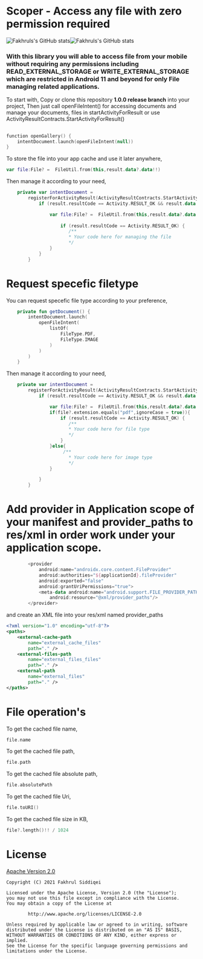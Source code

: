 # Scoper - Access any file with zero permission required
![Fakhruls's GitHub stats](https://img.shields.io/static/v1?label=&message=Android11&color=green)![Fakhruls's GitHub stats](https://img.shields.io/static/v1?label=&message=READY&color=orange)

<h3>With this library you will able to access file from your mobile without requiring any permissions including READ_EXTERNAL_STORAGE or WRITE_EXTERNAL_STORAGE which are restricted in Android 11 and beyond for only File managing related applications.</h3>

To start with, 
Copy or clone this repository  **1.0.0 release branch** into your project,
Then just call openFileIntent() for accessing documents and manage your documents, files in startActivityForResult or use ActivityResultContracts.StartActivityForResult()
##
```kotlin
function openGallery() {
    intentDocument.launch(openFileIntent(null))
}
```
To store the file into your app cache and use it later anywhere,
```kotlin
var file:File? =  FileUtil.from(this,result.data?.data!!)
```
Then manage it according to your need,
```kotlin
    private var intentDocument =
        registerForActivityResult(ActivityResultContracts.StartActivityForResult()) { result ->
            if (result.resultCode == Activity.RESULT_OK && result.data != null) {

                var file:File? =  FileUtil.from(this,result.data?.data!!)
	
                    if (result.resultCode == Activity.RESULT_OK) {
                       /**
                       * Your code here for managing the file
                       */
                }
            }
        }
```
# Request specefic filetype
You can request specefic file type according to your preference,

```kotlin
    private fun getDocument() {
        intentDocument.launch(
            openFileIntent(
                listOf(
                    FileType.PDF,
                    FileType.IMAGE
                )
            )
        )
    }
```
Then manage it according to your need,
```kotlin
    private var intentDocument =
        registerForActivityResult(ActivityResultContracts.StartActivityForResult()) { result ->
            if (result.resultCode == Activity.RESULT_OK && result.data != null) {

                var file:File? =  FileUtil.from(this,result.data?.data!!)
                if(file?.extension.equals("pdf",ignoreCase = true)){
                    if (result.resultCode == Activity.RESULT_OK) {
                       /**
                       * Your code here for file type
                       */
                    }
                }else{
                     /**
                       * Your code here for image type
                       */
                }

            }
        }
```
# Add provider in Application scope of your manifest and provider_paths to res/xml in order work under your application scope.
```kotlin
        <provider
            android:name="androidx.core.content.FileProvider"
            android:authorities="${applicationId}.fileProvider"
            android:exported="false"
            android:grantUriPermissions="true">
            <meta-data android:name="android.support.FILE_PROVIDER_PATHS"
                android:resource="@xml/provider_paths"/>
        </provider>
```
and create an XML file into your res/xml named provider_paths
```xml
<?xml version="1.0" encoding="utf-8"?>
<paths>
    <external-cache-path
        name="external_cache_files"
        path="." />
    <external-files-path
        name="external_files_files"
        path="." />
    <external-path
        name="external_files"
        path="." />
</paths>
```
# File operation's
To get the cached file name,
```kotlin
file.name
```
To get the cached file path,
```kotlin
file.path
```
To get the cached file absolute path,
```kotlin
file.absolutePath
```
To get the cached file Uri,
```kotlin
file.toURI()
```
To get the cached file size in KB,
```kotlin
file?.length()!! / 1024
```

# License
[Apache Version 2.0](http://www.apache.org/licenses/LICENSE-2.0.html)
```
Copyright (C) 2021 Fakhrul Siddiqei

Licensed under the Apache License, Version 2.0 (the "License");
you may not use this file except in compliance with the License.
You may obtain a copy of the License at

		http://www.apache.org/licenses/LICENSE-2.0

Unless required by applicable law or agreed to in writing, software
distributed under the License is distributed on an "AS IS" BASIS,
WITHOUT WARRANTIES OR CONDITIONS OF ANY KIND, either express or implied.
See the License for the specific language governing permissions and
limitations under the License.
```
